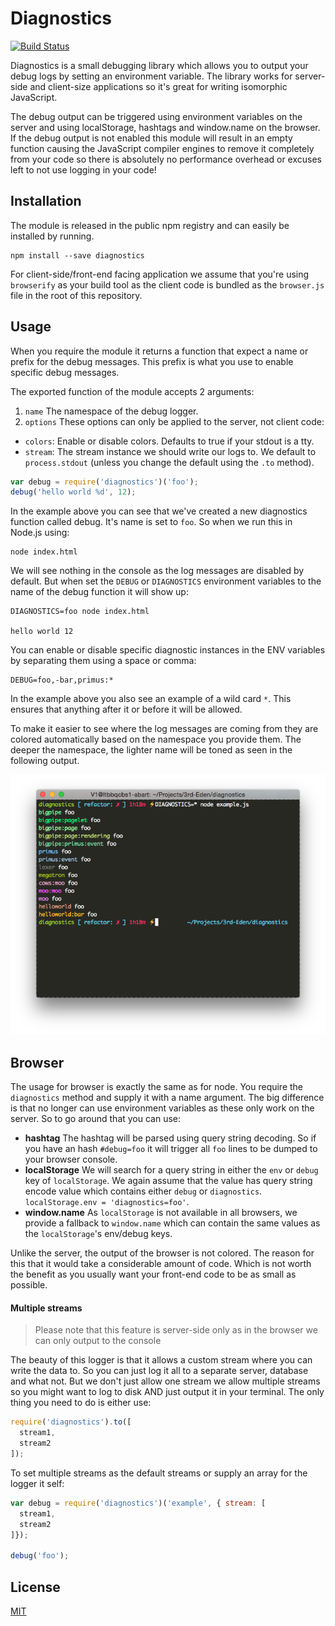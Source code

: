 # Diagnostics

[![Build Status](https://travis-ci.org/bigpipe/diagnostics.svg?branch=master)](https://travis-ci.org/bigpipe/diagnostics)

Diagnostics is a small debugging library which allows you to output your debug
logs by setting an environment variable. The library works for server-side and
client-size applications so it's great for writing isomorphic JavaScript.

The debug output can be triggered using environment variables on the server and
using localStorage, hashtags and window.name on the browser. If the debug output
is not enabled this module will result in an empty function causing the
JavaScript compiler engines to remove it completely from your code so there is
absolutely no performance overhead or excuses left to not use logging in your
code!

## Installation

The module is released in the public npm registry and can easily be installed by
running.

```
npm install --save diagnostics
```

For client-side/front-end facing application we assume that you're using
`browserify` as your build tool as the client code is bundled as the
`browser.js` file in the root of this repository.

## Usage

When you require the module it returns a function that expect a name or prefix
for the debug messages. This prefix is what you use to enable specific debug
messages.

The exported function of the module accepts 2 arguments:

1. `name` The namespace of the debug logger.
2. `options` These options can only be applied to the server, not client code:
  - `colors`: Enable or disable colors. Defaults to true if your stdout is a tty.
  - `stream`: The stream instance we should write our logs to. We default to
    `process.stdout` (unless you change the default using the `.to` method).

```js
var debug = require('diagnostics')('foo');
debug('hello world %d', 12);
```

In the example above you can see that we've created a new diagnostics function
called debug. It's name is set to `foo`. So when we run this in Node.js using:

```
node index.html
```

We will see nothing in the console as the log messages are disabled by default.
But when set the `DEBUG` or `DIAGNOSTICS` environment variables to the name of
the debug function it will show up:

```
DIAGNOSTICS=foo node index.html

hello world 12
```

You can enable or disable specific diagnostic instances in the ENV variables by
separating them using a space or comma:

```
DEBUG=foo,-bar,primus:*
```

In the example above you also see an example of a wild card `*`. This ensures
that anything after it or before it will be allowed.

To make it easier to see where the log messages are coming from they are
colored automatically based on the namespace you provide them. The deeper the
namespace, the lighter name will be toned as seen in the following output.

![output](output.PNG)

## Browser

The usage for browser is exactly the same as for node. You require the
`diagnostics` method and supply it with a name argument. The big difference is
that no longer can use environment variables as these only work on the server.
So to go around that you can use:

- **hashtag** The hashtag will be parsed using query string decoding. So if you
  have an hash `#debug=foo` it will trigger all `foo` lines to be dumped to your
  browser console.
- **localStorage** We will search for a query string in either the `env` or
  `debug` key of `localStorage`. We again assume that the value has query string
  encode value which contains either `debug` or `diagnostics`.
  `localStorage.env = 'diagnostics=foo'`.
- **window.name** As `localStorage` is not available in all browsers, we provide
  a fallback to `window.name` which can contain the same values as the
  `localStorage`'s env/debug keys.

Unlike the server, the output of the browser is not colored. The reason for this
that it would take a considerable amount of code. Which is not worth the benefit
as you usually want your front-end code to be as small as possible.

#### Multiple streams

> Please note that this feature is server-side only as in the browser we can only
> output to the console

The beauty of this logger is that it allows a custom stream where you can write
the data to. So you can just log it all to a separate server, database and what
not. But we don't just allow one stream we allow multiple streams so you might
want to log to disk AND just output it in your terminal. The only thing you need
to do is either use:

```js
require('diagnostics').to([
  stream1,
  stream2
]);
```

To set multiple streams as the default streams or supply an array for the logger
it self:

```js
var debug = require('diagnostics')('example', { stream: [
  stream1,
  stream2
]});

debug('foo');
```

## License

[MIT](LICENSE.md)

